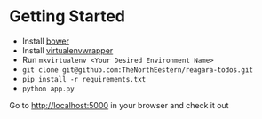 # Getting Started

- Install [bower](http://bower.io/)
- Install [virtualenvwrapper](https://virtualenvwrapper.readthedocs.org/en/latest/)
- Run `mkvirtualenv <Your Desired Environment Name>`
- `git clone git@github.com:TheNorthEestern/reagara-todos.git`
- `pip install -r requirements.txt`
- `python app.py`

Go to [http://localhost:5000](http://localhost:5000) in your browser and
check it out
